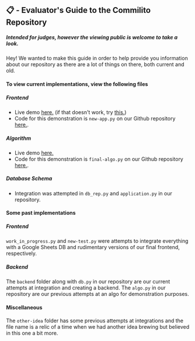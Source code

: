 ## 📋 - Evaluator's Guide to the Commilito Repository

##### Intended for judges, however the viewing public is welcome to take a look.

Hey! We wanted to make this guide in order to help provide you information about our repository as there are a lot of things on there, both current and old.

#### To view current implementations, view the following files

##### Frontend

- Live demo [here.](https://findyouracademicweaponwith.tech) (if that doesn't work, try [this.](https://webdeke-hoyadahack-new-app-oxxkyj.streamlit.app/))
- Code for this demonstration is `new-app.py` on our Github repository [here.](https://github.com/WebDeke/HoyaDaHack).

##### Algorithm

- Live demo [here.](https://replit.com/@WebDeke1/Commilito-Demo)
- Code for this demonstration is `final-algo.py` on our Github repository [here.](https://github.com/WebDeke/HoyaDaHack).

##### Database Schema

- Integration was attempted in `db_rep.py` and `application.py` in our repository.

#### Some past implementations

##### Frontend

`work_in_progress.py` and `new-test.py` were attempts to integrate everything with a Google Sheets DB and rudimentary versions of our final frontend, respectively.

##### Backend

The `backend` folder along with `db.py` in our repository are our current attempts at integration and creating a backend.
The `algo.py` in our repository are our previous attempts at an algo for demonstration purposes.

#### Miscellaneous

The `other-idea` folder has some previous attempts at integrations and the file name is a relic of a time when we had another idea brewing but believed in this one a bit more.
